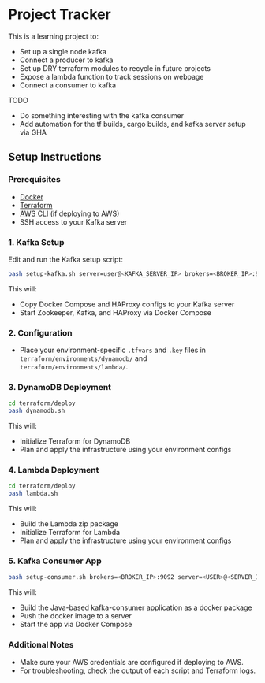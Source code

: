 # Project Tracker

This is a learning project to:

- Set up a single node kafka
- Connect a producer to kafka
- Set up DRY terraform modules to recycle in future projects
- Expose a lambda function to track sessions on webpage
- Connect a consumer to kafka

TODO

- Do something interesting with the kafka consumer
- Add automation for the tf builds, cargo builds, and kafka server setup via GHA


## Setup Instructions

### Prerequisites

- [Docker](https://docs.docker.com/get-docker/)
- [Terraform](https://www.terraform.io/downloads.html)
- [AWS CLI](https://docs.aws.amazon.com/cli/latest/userguide/getting-started-install.html) (if deploying to AWS)
- SSH access to your Kafka server


### 1. Kafka Setup

Edit and run the Kafka setup script:

```sh
bash setup-kafka.sh server=user@<KAFKA_SERVER_IP> brokers=<BROKER_IP>:9092
```

This will:
- Copy Docker Compose and HAProxy configs to your Kafka server
- Start Zookeeper, Kafka, and HAProxy via Docker Compose

### 2. Configuration

- Place your environment-specific `.tfvars` and `.key` files in `terraform/environments/dynamodb/` and `terraform/environments/lambda/`.


### 3. DynamoDB Deployment

```sh
cd terraform/deploy
bash dynamodb.sh
```

This will:
- Initialize Terraform for DynamoDB
- Plan and apply the infrastructure using your environment configs

### 4. Lambda Deployment

```sh
cd terraform/deploy
bash lambda.sh
```

This will:
- Build the Lambda zip package
- Initialize Terraform for Lambda
- Plan and apply the infrastructure using your environment configs

### 5. Kafka Consumer App

```sh
bash setup-consumer.sh brokers=<BROKER_IP>:9092 server=<USER>@<SERVER_IP> topic=<TOPIC_NAME> group_id=<GROUP_ID>
```
This will:
- Build the Java-based kafka-consumer application as a docker package
- Push the docker image to a server 
- Start the app via Docker Compose


### Additional Notes

- Make sure your AWS credentials are configured if deploying to AWS.
- For troubleshooting, check the output of each script and Terraform logs.

